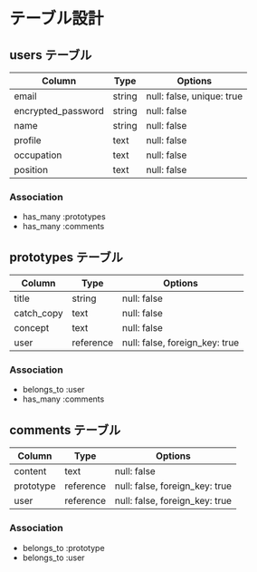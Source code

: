 # テーブル設計

## users テーブル

|Column|Type|Options|
|-|-|-|
|email|string|null: false, unique: true|
|encrypted_password|string|null: false|
|name|string|null: false|
|profile|text|null: false|
|occupation|text|null: false|
|position|text|null: false|

### Association

- has_many :prototypes
- has_many :comments

## prototypes テーブル

|Column|Type|Options|
|-|-|-|
|title|string|null: false|
|catch_copy|text|null: false|
|concept|text|null: false|
|user|reference|null: false, foreign_key: true|

### Association

- belongs_to :user
- has_many :comments

## comments テーブル

|Column|Type|Options|
|-|-|-|
|content|text|null: false|
|prototype|reference|null: false, foreign_key: true|
|user|reference|null: false, foreign_key: true|

### Association

- belongs_to :prototype
- belongs_to :user